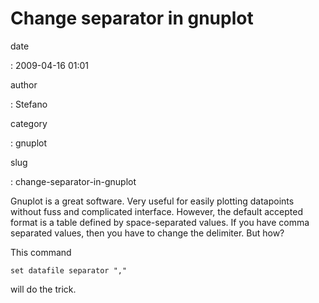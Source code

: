 Change separator in gnuplot
===========================

date

:   2009-04-16 01:01

author

:   Stefano

category

:   gnuplot

slug

:   change-separator-in-gnuplot

Gnuplot is a great software. Very useful for easily plotting datapoints
without fuss and complicated interface. However, the default accepted
format is a table defined by space-separated values. If you have comma
separated values, then you have to change the delimiter. But how?

This command

    set datafile separator ","

will do the trick.
